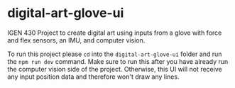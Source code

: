 # digital-art-glove-ui
IGEN 430 Project to create digital art using inputs from a glove with force and flex sensors, an IMU, and computer vision.

To run this project please `cd` into the `digital-art-glove-ui` folder and run the `npm run dev` command. Make sure to run this after you have already run the computer vision side of the project. Otherwise, this UI will not receive any input position data and therefore won't draw any lines.
